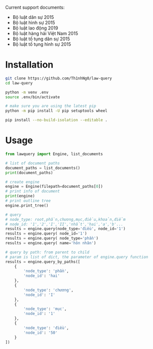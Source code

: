 Current support documents:

- Bộ luật dân sự 2015
- Bộ luật hình sự 2015
- Bộ luật lao động 2019
- Bộ luật hàng hải Việt Nam 2015
- Bộ luật tố tụng dân sự 2015
- Bộ luật tố tụng hình sự 2015

# Installation

```bash
git clone https://github.com/Th1nhNg0/law-query
cd law-query

python -m venv .env
source .env/bin/activate

# make sure you are using the latest pip
python -m pip install -U pip setuptools wheel

pip install --no-build-isolation --editable .
```

# Usage

```py
from lawquery import Engine, list_documents

# list of document paths
document_paths = list_documents()
print(document_paths)

# create engine
engine = Engine(filepath=document_paths[0])
# print info of document
print(engine)
# print outline tree
engine.print_tree()

# query
# node_type: root,phần,chương,mục,điều,khoản,điểm
# node_id: '1','2','I','II','nhất','hai','a','b'...
results = engine.query(node_type='điều', node_id='1')
results = engine.query( node_id='1')
results = engine.query( node_type='phần')
results = engine.query( name='hôn nhân')

# query by path: from parent to child
# param is list of dict, the parameter of engine.query function
results = engine.query_by_paths([
    {
        'node_type': 'phần',
        'node_id': 'hai'
    },
    {
        'node_type': 'chương',
        'node_id': 'I'
    },
    {
        'node_type': 'mục',
        'node_id': '1'
    },
    {
        'node_type': 'điều',
        'node_id': '50'
    }
])

```
